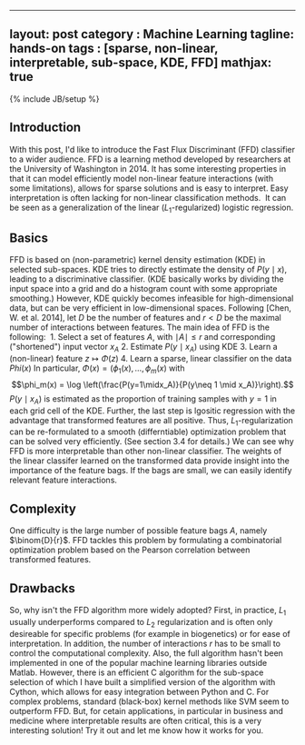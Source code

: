 
---
layout: post
category : Machine Learning
tagline: hands-on
tags : [sparse, non-linear, interpretable, sub-space, KDE, FFD]
mathjax: true
---
{% include JB/setup %}

## Introduction

With this post, I'd like to introduce the Fast Flux Discriminant (FFD) classifier to a wider audience. FFD is a learning method developed by researchers at the University of Washington in 2014. 
It has some interesting properties in that it can model efficiently model non-linear feature interactions (with some limitations), allows for sparse solutions and is easy to interpret. Easy interpretation is often lacking for non-linear classification methods.  
It can be seen as a generalization of the linear ($L_1$-regularized) logistic regression. 

## Basics

FFD is based on (non-parametric) kernel density estimation (KDE) in selected sub-spaces. KDE tries to directly estimate the density of $P(y \mid x)$, leading to a discriminative classifier. (KDE basically works by dividing the input space into a grid and do a histogram count with some appropriate smoothing.) However, KDE quickly becomes infeasible for high-dimensional data, but can be very efficient in low-dimensional spaces. Following [Chen, W. et al. 2014], let $D$ be the number of features and $r < D$ be the maximal number of interactions between features. 
The main idea of FFD is the following: 
 1. Select a set of features $A$, with $\mid A \mid \leq r$ and corresponding ("shortened") input vector $x_A$ 2. Estimate $P(y\mid x_A)$ using KDE 3. Learn a (non-linear) feature $z \mapsto \Phi(z)$ 4. Learn a sparse, linear classifier on the data $Phi(x)$
In particular, $\Phi(x) = \left(\phi_1(x),\ldots,\phi_m(x)$ with 
$$\phi_m(x) = \log \left(\frac{P(y=1\midx_A)}{P(y\neq 1 \mid x_A)}\right).$$
$P(y\mid x_A)$ is estimated as the proportion of training samples with $y=1$ in each grid cell of the KDE. Further, the last step is lgositic regression with the advantage that transformed features are all positive. Thus, $L_1$-regularization can be re-formulated to a smooth (differntiable) optimization problem that can be solved very efficiently. (See section 3.4 for details.)
We can see why FFD is more interpretable than other non-linear classifier. The weights of the linear classifer learned on the transformed data provide insight into the importance of the feature bags. If the bags are small, we can easily identify relevant feature interactions.

## Complexity

One difficulty is the large number of possible feature bags $A$, namely $\binom{D}{r}$. FFD tackles this problem by formulating a combinatorial optimization problem based on the Pearson correlation between transformed features. 

## Drawbacks

So, why isn't the FFD algorithm more widely adopted? First, in practice, $L_1$ usually underperforms compared to $L_2$ regularization and is often only desireable for specific problems (for example in biogenetics) or for ease of interpretation. In addition, the number of interactions $r$ has to be small to control the computational complexity. Also, the full algorithm hasn't been implemented in one of the popular machine learning libraries outside Matlab. However, there is an efficient C algorithm for the sub-space selection of which I have built a simplified version of the algorithm with Cython, which allows for easy integration between Python and C. For complex problems, standard (black-box) kernel methods like SVM seem to outperform FFD. But, for cetain applications, in particular in business and medicine where interpretable results are often critical, this is a very interesting solution! Try it out and let me know how it works for you.
